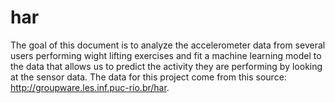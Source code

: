# har
The goal of this document is to analyze the accelerometer data from several users performing wight lifting exercises and fit a machine learning model to the data that allows us to predict the activity they are performing by looking at the sensor data. The data for this project come from this source: http://groupware.les.inf.puc-rio.br/har.
